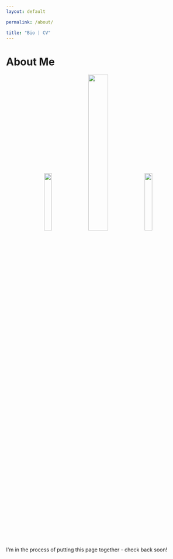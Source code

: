 ```yaml
---
layout: default

permalink: /about/

title: "Bio | CV"
---
```



# About Me

<div style="text-align:center">
  <img src="https://benjburgess.github.io/assets/CV_View.png" width="20%"/>
  <img src="https://benjburgess.github.io/assets/Screenshot_20211012-190225_Gallery2.jpg" width="33%"/>
  <img src="https://benjburgess.github.io/assets/CV_Download.png" width="20%"/>
</div>
I'm in the process of putting this page together - check back soon!
<br />
